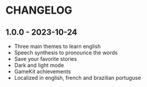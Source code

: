 # CHANGELOG

## 1.0.0 - 2023-10-24
- Three main themes to learn english
- Speech synthesis to pronounce the words
- Save your favorite stories
- Dark and light mode
- GameKit achievements
- Localized in english, french and brazilian portuguse
